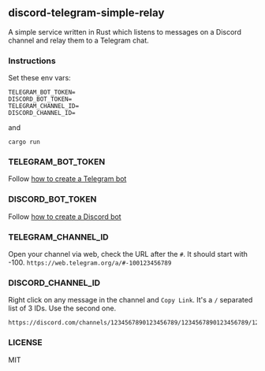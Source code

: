 ## discord-telegram-simple-relay

A simple service written in Rust which listens to messages on a Discord channel and relay them to a Telegram chat.

### Instructions

Set these env vars:
```
TELEGRAM_BOT_TOKEN=
DISCORD_BOT_TOKEN=
TELEGRAM_CHANNEL_ID=
DISCORD_CHANNEL_ID=
```

and

```
cargo run
```

### TELEGRAM_BOT_TOKEN

Follow [how to create a Telegram bot](https://core.telegram.org/bots#3-how-do-i-create-a-bot)

### DISCORD_BOT_TOKEN

Follow [how to create a Discord bot](https://discordjs.guide/preparations/setting-up-a-bot-application.html)

### TELEGRAM_CHANNEL_ID

Open your channel via web, check the URL after the `#`. 
It should start with -100.
```https://web.telegram.org/a/#-100123456789```

### DISCORD_CHANNEL_ID

Right click on any message in the channel and `Copy Link`.
It's a `/` separated list of 3 IDs.
Use the second one.
```
https://discord.com/channels/1234567890123456789/1234567890123456789/1234567890123456789
```

### LICENSE

MIT

